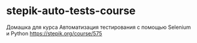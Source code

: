# stepik-auto-tests-course
Домашка для курса Автоматизация тестирования с помощью Selenium и Python
https://stepik.org/course/575